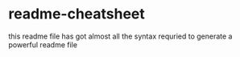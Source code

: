 # readme-cheatsheet
this readme file has got almost all the syntax requried to generate a powerful readme file
